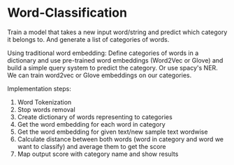 # Word-Classification

Train a model that takes a new input word/string and predict which category it belongs to. And generate a list of categories of words.

Using traditional word embedding: 
Define categories of words in a dictionary and use pre-trained word embeddings (Word2Vec or Glove) and build a simple query system to predict the category.
Or use spacy's NER.
We can train word2vec or Glove embeddings on our categories.

Implementation steps:
1. Word Tokenization
2. Stop words removal
3. Create dictionary of words representing to categories
4. Get the word embedding for each word in category
5. Get the word embedding for given text/new sample text wordwise
6. Calculate distance between both words (word in category and word we want to classify) and average them to get the score
7. Map output score with category name and show results


